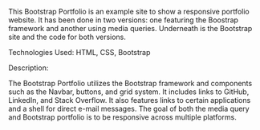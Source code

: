 This Bootstrap Portfolio is an example site to show a responsive portfolio website.  It has been done in two versions: one featuring the Boostrap framework and another using media queries.  Underneath is the Bootstrap site and the code for both versions.

Technologies Used: HTML, CSS, Bootstrap

Description:

The Bootstrap Portfolio utilizes the Bootstrap framework and components such as the Navbar, buttons, and grid system.  It includes links to GitHub, LinkedIn, and Stack Overflow.  It also features links to certain applications and a shell for direct e-mail messages.  The goal of both the media query and Bootstrap portfolio is to be responsive across multiple platforms.
